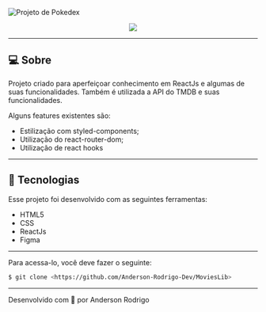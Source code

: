 ![Projeto de Pokedex](https://i.imgur.com/d2BelVg.jpg)

<p align="center"><img src="http://img.shields.io/static/v1?label=STATUS&message=CONCLUÍDO&color=GREEN&style=for-the-badge"/></p>


---

## **💻 Sobre**

Projeto criado para aperfeiçoar conhecimento em ReactJs e algumas de suas funcionalidades. Também é utilizada a API do TMDB e suas funcionalidades.

Alguns features existentes são:

- Estilização com styled-components;
- Utilização do react-router-dom;
- Utilização de react hooks

---

## **🚀 Tecnologias**

Esse projeto foi desenvolvido com as seguintes ferramentas:

- HTML5
- CSS
- ReactJs
- Figma

---

Para acessa-lo, você deve fazer o seguinte:

```bash
$ git clone <https://github.com/Anderson-Rodrigo-Dev/MoviesLib>
```

---

Desenvolvido com 💛 por Anderson Rodrigo